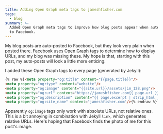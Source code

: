 ```yaml
---
title: Adding Open Graph meta tags to jameshfisher.com
tags:
  - blog
summary: >-
  Added Open Graph meta tags to improve how blog posts appear when auto-posted
  to Facebook.
---
```


My blog posts are auto-posted to Facebook,
but they look very plain when posted there.
Facebook uses [Open Graph](http://ogp.me/) tags
to determine how to display URLs,
and my blog was missing these.
My hope is that, starting with this post,
my auto-posts will look a little more enticing.

I added these Open Graph tags to every page (generated by Jekyll):

```html
{% raw %}<meta property="og:title" content="{{page.title}}"/>
<meta property="og:type" content="website"/>
<meta property="og:image" content="{{site.url}}/assets/jim_128.png"/>
<meta property="og:url" content="https://jameshfisher.com{{ page.url }}"/>
<meta property="og:description" content="{{ page.excerpt | strip_html }}"/>
<meta property="og:site_name" content="jameshfisher.com"/>{% endraw %}
```

Apparently `og:image` tags only work with absolute URLs,
not relative ones.
This is a bit annoying in combination with Jekyll `link`,
which generates relative URLs.
Here's hoping that Facebook finds the photo of me for this post's image.
